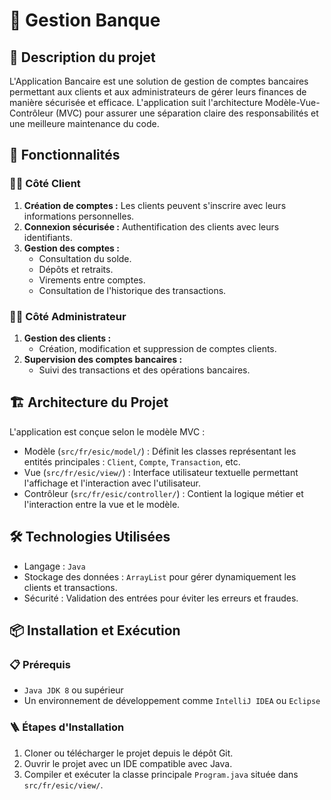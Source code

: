 # 🏦 Gestion Banque

## 📄 Description du projet

L'Application Bancaire est une solution de gestion de comptes bancaires permettant aux clients et aux administrateurs de gérer leurs finances de manière sécurisée et efficace. L'application suit l'architecture Modèle-Vue-Contrôleur (MVC) pour assurer une séparation claire des responsabilités et une meilleure maintenance du code.

## 🚀 Fonctionnalités

### 🧑‍💼 Côté Client
1. **Création de comptes :** Les clients peuvent s'inscrire avec leurs informations personnelles.
2. **Connexion sécurisée :** Authentification des clients avec leurs identifiants.
3. **Gestion des comptes :**
   - Consultation du solde.
   - Dépôts et retraits.
   - Virements entre comptes.
   - Consultation de l'historique des transactions.
     
### 👨‍💻 Côté Administrateur
1. **Gestion des clients :**
   - Création, modification et suppression de comptes clients.
2. **Supervision des comptes bancaires :**
   - Suivi des transactions et des opérations bancaires.

## 🏗️ Architecture du Projet

L'application est conçue selon le modèle MVC :

- Modèle (`src/fr/esic/model/`) : Définit les classes représentant les entités principales : `Client`, `Compte`, `Transaction`, etc.
- Vue (`src/fr/esic/view/`) : Interface utilisateur textuelle permettant l'affichage et l'interaction avec l'utilisateur.
- Contrôleur (`src/fr/esic/controller/`) : Contient la logique métier et l'interaction entre la vue et le modèle.

## 🛠️ Technologies Utilisées
- Langage : `Java`
- Stockage des données : `ArrayList` pour gérer dynamiquement les clients et transactions.
- Sécurité : Validation des entrées pour éviter les erreurs et fraudes.

## 📦 Installation et Exécution

### 📋 Prérequis
- `Java JDK 8` ou supérieur
- Un environnement de développement comme `IntelliJ IDEA` ou `Eclipse`

### 🪜 Étapes d'Installation
1. Cloner ou télécharger le projet depuis le dépôt Git.
2. Ouvrir le projet avec un IDE compatible avec Java.
3. Compiler et exécuter la classe principale `Program.java` située dans `src/fr/esic/view/`.



